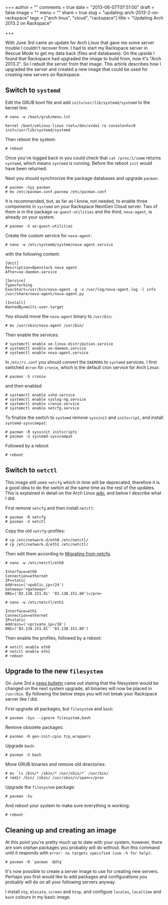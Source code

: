 +++
author = ""
comments = true
date = "2013-06-07T07:51:00"
draft = false
image = ""
menu = ""
share = true
slug = "updating-arch-2013-2-on-rackspace"
tags = ["arch linux", "cloud", "rackspace"]
title = "Updating Arch 2013.2 on Rackspace"

+++

With June 3rd came an update for Arch Linux that gave me some server trouble I couldn't recover from. I had to start my Rackspace server in Rescue Mode to get my data back (files and databases). On the upside I found that Rackspace had upgraded the image to build from, now it's "Arch 2013.2". So I rebuilt the server from that image. This article describes how I upgraded the server and created a new image that could be used for creating new servers on Rackspace.

## Switch to `systemd`

Edit the GRUB boot file and add `init=/usr/lib/systemd/systemd` to the kernel line:

`# nano -w /boot/grub/menu.lst`

    kernel /boot/vmlinuz-linux root=/dev/xvda1 ro console=hvc0 init=/usr/lib/systemd/systemd

Then reboot the system:

`# reboot`

Once you've logged back in you could check that `cat /proc/1/comm` returns `systemd`, which means `systemd` is running. Before the reboot `init` would have been returned.

Next you should synchronize the package databases and upgrade `pacman`:

    # pacman -Syy pacman
    # mv /etc/pacman.conf.pacnew /etc/pacman.conf

It is recommended, but, as far as I know, not needed, to enable three components in `systemd` on your Rackspace NextGen Cloud server. Two of them is in the package `xe-guest-utilities` and the third, `nova-agent`, is already on your system.

`# pacman -S xe-guest-utilities`

Create the custom service for `nova-agent`:

`# nano -w /etc/systemd/system/nova-agent.service`

with the following content:

    [Unit]
    Description=Openstack nova agent
    After=xe-daemon.service

    [Service]
    Type=forking
    ExecStart=/usr/bin/nova-agent -q -o /var/log/nova-agent.log -l info /usr/share/nova-agent/nova-agent.py

    [Install]
    WantedBy=multi-user.target

You should move the `nova-agent` binary to `/usr/bin`:

`# mv /usr/sbin/nova-agent /usr/bin/`

Then enable the services:

    # systemctl enable xe-linux-distribution.service
    # systemctl enable xe-daemon.service
    # systemctl enable nova-agent.service

In `/etc/rc.conf` you should convert the `DAEMONS` to `systemd` services. I first switched `dcron` for `cronie`, which is the default cron service for Arch Linux:

`# pacman -S cronie`

and then enabled:

    # systemctl enable sshd.service
    # systemctl enable syslog-ng.service
    # systemctl enable cronie.service
    # systemctl enable netcfg.service

To finalize the switch to `systemd` remove `sysvinit` and `initscript`, and install `systemd-sysvcompat`:

    # pacman -R sysvinit initscripts
    # pacman -S systemd-sysvcompat

Followed by a reboot

`# reboot`

## Switch to `netctl`

This image still uses `netcfg` which in time will be deprecated, therefore it is a good idea to do the switch at the same time as the rest of the updates. This is explained in detail on the Arch Linux [wiki](https://wiki.archlinux.org/index.php/Netctl), and below I describe what I did.

First remove `netcfg` and then install `netctl`:

    # pacman -R netcfg
    # pacman -S netctl

Copy the old `netcfg`-profiles:

    # cp /etc/network.d/eth0 /etc/netctl/
    # cp /etc/network.d/eth1 /etc/netctl/

Then edit them according to [Migrating from netcfg](https://wiki.archlinux.org/index.php/Netctl#Migrating_from_netcfg).

`# nano -w /etc/netctl/eth0`

    Interface=eth0
    Connection=ethernet
    IP=static
    Address=('<public_ip>/24')
    Gateway='<gateway>'
    DNS=('83.138.151.81' '83.138.151.80')</pre>
    
`# nano -w /etc/netctl/eth1`

    Interface=eth1
    Connection=ethernet
    IP=static
    Address=('<private_ip>/18')
    DNS=('83.138.151.81' '83.138.151.80')

Then enable the profiles, followed by a reboot:

    # netctl enable eth0
    # netctl enable eth1
    # reboot

## Upgrade to the new `filesystem`

On June 3rd a [news bulletin](https://www.archlinux.org/news/binaries-move-to-usrbin-requiring-update-intervention/) came out stating that the filesystem would be changed on the next system upgrade, all binaries will now be placed in `/usr/bin`. By following the below steps you will not break your Rackspace server like I did.

First upgrade all packages, but `filesystem` and `bash`:

`# pacman -Syu --ignore filesystem,bash`

Remove obsolete packages:

`# pacman -R gen-init-cpio tcp_wrappers`

Upgrade `bash`:

`# pacman -S bash`

Move GRUB binaries and remove old directories:

    # mv `ls /bin/* /sbin/* /usr/sbin/*` /usr/bin/
    # rmdir /bin/ /sbin/ /usr/sbin/</span></pre>

Upgrade the `filesystem` package:

`# pacman -Su`

And reboot your system to make sure everything is working:

`# reboot`

## Cleaning up and creating an image

At this point you're pretty much up to date with your system, however, there are som orphan packages you probably will do without. Run this command until it responds with `error: no targets specified (use -h for help)`:

    # pacman -R `pacman -Qdtq`

It's now possible to create a server image to use for creating new servers. Perhaps you first would like to add packages and configurations you probably will do on all your following servers anyway.

I install `ntp`, `mlocate`, `screen` and `htop`, and configure `locales`, `localtime` and `bash` colours in my basic image.
